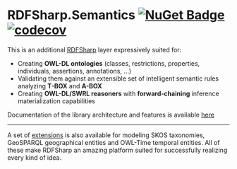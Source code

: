 # RDFSharp.Semantics [![NuGet Badge](https://buildstats.info/nuget/RDFSharp.Semantics?includePreReleases=true)](https://www.nuget.org/packages/RDFSharp.Semantics) [![codecov](https://codecov.io/gh/mdesalvo/RDFSharp.Semantics/branch/master/graph/badge.svg?token=txVQYAJazG)](https://codecov.io/gh/mdesalvo/RDFSharp.Semantics)

This is an additional <a href="https://github.com/mdesalvo/RDFSharp">RDFSharp</a> layer expressively suited for:
<ul>
    <li>Creating <b>OWL-DL ontologies</b> (classes, restrictions, properties, individuals, assertions, annotations, ...)</li>
    <li>Validating them against an extensible set of intelligent semantic rules analyzing <b>T-BOX</b> and <b>A-BOX</b></li>
    <li>Creating <b>OWL-DL/SWRL reasoners</b> with <b>forward-chaining</b> inference materialization capabilities</li>
</ul>

Documentation of the library architecture and features is available <a href="https://github.com/mdesalvo/RDFSharp.Semantics/releases/download/v3.4.2/RDFSharp.Semantics-3.4.2.pdf">here</a>

<hr/>
A set of <a href="https://github.com/mdesalvo/RDFSharp.Semantics.Extensions">extensions</a> is also available for modeling SKOS taxonomies, GeoSPARQL geographical entities and OWL-Time temporal entities. All of these make RDFSharp an amazing platform suited for successfully realizing every kind of idea.
